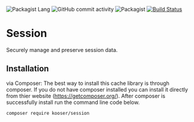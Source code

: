![Packagist Lang](https://img.shields.io/badge/PHP-%3E%3D7.2-blue.svg)
![GitHub commit activity](https://img.shields.io/github/commit-activity/y/Kooser/Session.svg)
![Packagist](https://img.shields.io/packagist/l/Kooser/Session.svg)
[![Build Status](https://travis-ci.org/Kooser6/Session.svg?branch=master)](https://travis-ci.org/Kooser6/Session)
# Session
Securely manage and preserve session data.
## Installation
via Composer:
The best way to install this cache library is through composer. If you do not have composer installed you can install it directly from thier website (https://getcomposer.org/). After composer is successfully install run the command line code below.
```sh
composer require kooser/session
```
